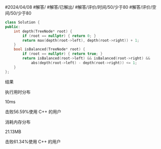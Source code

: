#2024/04/08 #解答/ #解答/已解出/ #解答/评价/时间/50/少于80 #解答/评价/空间/50/少于80 

``` cpp
class Solution {
public:
	int depth(TreeNode* root) {
		if (root == nullptr) { return 0; }
		return max(depth(root->left), depth(root->right)) + 1;
	}
	bool isBalanced(TreeNode* root) {
		if (root == nullptr) { return true; }
		return isBalanced(root->left) && isBalanced(root->right) &&
			abs(depth(root->left) - depth(root->right)) <= 1;
	}
};
```

结果

执行用时分布

10ms

击败56.59%使用 C++ 的用户

消耗内存分布

21.13MB

击败61.34%使用 C++ 的用户